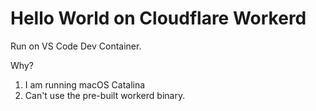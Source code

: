 # Hello World on Cloudflare Workerd

Run on VS Code Dev Container.

Why?

1. I am running macOS Catalina
2. Can't use the pre-built workerd binary.
